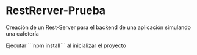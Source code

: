 # RestRerver-Prueba
Creación de un Rest-Server para el backend de una aplicación simulando una cafetería


Ejecutar ```npm install´´´ al inicializar el proyecto
